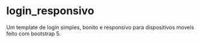 # login_responsivo

Um template de login simples, bonito e responsivo para dispositivos moveis feito com bootstrap 5.
